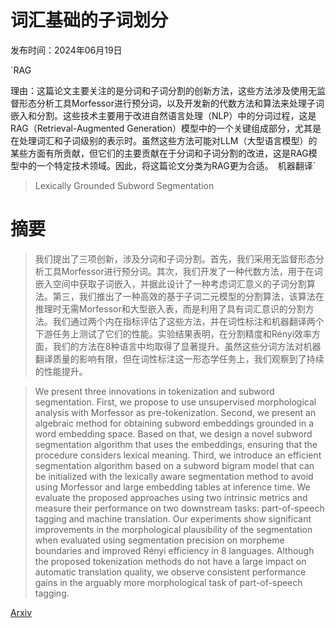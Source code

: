 # 词汇基础的子词划分

发布时间：2024年06月19日

`RAG

理由：这篇论文主要关注的是分词和子词分割的创新方法，这些方法涉及使用无监督形态分析工具Morfessor进行预分词，以及开发新的代数方法和算法来处理子词嵌入和分割。这些技术主要用于改进自然语言处理（NLP）中的分词过程，这是RAG（Retrieval-Augmented Generation）模型中的一个关键组成部分，尤其是在处理词汇和子词级别的表示时。虽然这些方法可能对LLM（大型语言模型）的某些方面有所贡献，但它们的主要贡献在于分词和子词分割的改进，这是RAG模型中的一个特定技术领域。因此，将这篇论文分类为RAG更为合适。` `机器翻译`

> Lexically Grounded Subword Segmentation

# 摘要

> 我们提出了三项创新，涉及分词和子词分割。首先，我们采用无监督形态分析工具Morfessor进行预分词。其次，我们开发了一种代数方法，用于在词嵌入空间中获取子词嵌入，并据此设计了一种考虑词汇意义的子词分割算法。第三，我们推出了一种高效的基于子词二元模型的分割算法，该算法在推理时无需Morfessor和大型嵌入表，而是利用了具有词汇意识的分割方法。我们通过两个内在指标评估了这些方法，并在词性标注和机器翻译两个下游任务上测试了它们的性能。实验结果表明，在分割精度和Rényi效率方面，我们的方法在8种语言中均取得了显著提升。虽然这些分词方法对机器翻译质量的影响有限，但在词性标注这一形态学任务上，我们观察到了持续的性能提升。

> We present three innovations in tokenization and subword segmentation. First, we propose to use unsupervised morphological analysis with Morfessor as pre-tokenization. Second, we present an algebraic method for obtaining subword embeddings grounded in a word embedding space. Based on that, we design a novel subword segmentation algorithm that uses the embeddings, ensuring that the procedure considers lexical meaning. Third, we introduce an efficient segmentation algorithm based on a subword bigram model that can be initialized with the lexically aware segmentation method to avoid using Morfessor and large embedding tables at inference time. We evaluate the proposed approaches using two intrinsic metrics and measure their performance on two downstream tasks: part-of-speech tagging and machine translation. Our experiments show significant improvements in the morphological plausibility of the segmentation when evaluated using segmentation precision on morpheme boundaries and improved Rényi efficiency in 8 languages. Although the proposed tokenization methods do not have a large impact on automatic translation quality, we observe consistent performance gains in the arguably more morphological task of part-of-speech tagging.

[Arxiv](https://arxiv.org/abs/2406.13560)
